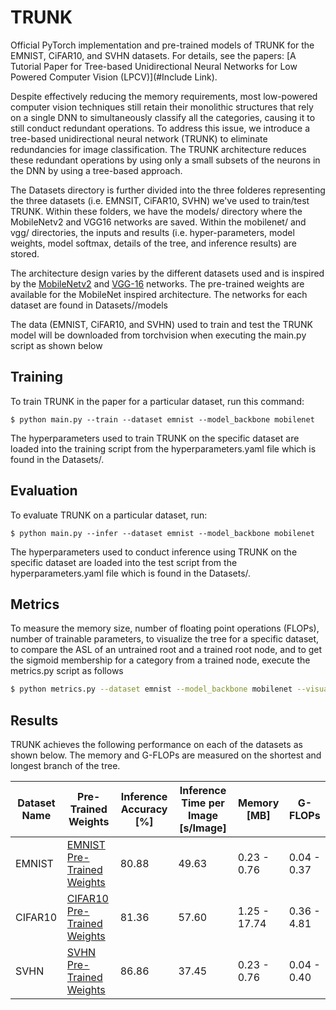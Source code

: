# TRUNK
Official PyTorch implementation and pre-trained models of TRUNK for the EMNIST, CiFAR10, and SVHN datasets. For details, see the papers: [A Tutorial Paper for Tree-based Unidirectional Neural Networks for Low Powered Computer Vision (LPCV)](#Include Link).

Despite effectively reducing the memory requirements, most low-powered computer vision techniques still retain their monolithic structures that rely on a single DNN to simultaneously classify all the categories, causing it to still conduct redundant operations. To address this issue, we introduce a tree-based unidirectional neural network (TRUNK) to eliminate redundancies for image classification. The TRUNK architecture reduces these redundant operations by using only a small subsets of the neurons in the DNN by using a tree-based approach. 

The Datasets directory is further divided into the three folderes representing the three datasets (i.e. EMNSIT, CiFAR10, SVHN) we've used to train/test TRUNK. Within these folders, we have the models/ directory where the MobileNetv2 and VGG16 networks are saved. Within the mobilenet/ and vgg/ directories, the inputs and results (i.e. hyper-parameters, model weights, model softmax, details of the tree, and inference results) are stored. 

The architecture design varies by the different datasets used and is inspired by the [MobileNetv2][1] and [VGG-16][2] networks. The pre-trained weights are available for the MobileNet inspired architecture. The networks for each dataset are found in Datasets/<dataset name>/models

The data (EMNIST, CiFAR10, and SVHN) used to train and test the TRUNK model will be downloaded from torchvision when executing the main.py script as shown below

## Training
To train TRUNK in the paper for a particular dataset, run this command:

```train
$ python main.py --train --dataset emnist --model_backbone mobilenet 
```
The hyperparameters used to train TRUNK on the specific dataset are loaded into the training script from the hyperparameters.yaml file which is found in the Datasets/<dataset name>. 

## Evaluation
To evaluate TRUNK on a particular dataset, run:

```eval
$ python main.py --infer --dataset emnist --model_backbone mobilenet
```
The hyperparameters used to conduct inference using TRUNK on the specific dataset are loaded into the test script from the hyperparameters.yaml file which is found in the Datasets/<dataset name>. 

## Metrics
To measure the memory size, number of floating point operations (FLOPs), number of trainable parameters, to visualize the tree for a specific dataset, to compare the ASL of an untrained root and a trained root node, and to get the sigmoid membership for a category from a trained node, execute the metrics.py script as follows

```bash
$ python metrics.py --dataset emnist --model_backbone mobilenet --visualize --untrained_asl
```

## Results
TRUNK achieves the following performance on each of the datasets as shown below. The memory and G-FLOPs are measured on the shortest and longest branch of the tree.

| Dataset Name       | Pre-Trained Weights                                                               | Inference Accuracy [%]| Inference Time per Image [s/Image]| Memory [MB]  | G-FLOPs    |
| ------------------ |-----------------------------------------------------------------------------------| --------------------- |-----------------------------------| -----------  |------------|
| EMNIST             | [EMNIST Pre-Trained Weights](Datasets/cifar10/mobilenet_81/model_weights/root.pt) |     80.88             | 49.63                             | 0.23 - 0.76  |0.04 - 0.37 |
| CIFAR10            | [CIFAR10 Pre-Trained Weights](Datasets/emnist/mobilenet/model_weights/root.pt)    |     81.36             | 57.60                             | 1.25 - 17.74 |0.36 - 4.81 |
| SVHN               | [SVHN Pre-Trained Weights](Datasets/svhn/mobilenet/model_weights/root.pt)         |     86.86             | 37.45                             | 0.23 - 0.76  |0.04 - 0.40 |

[1]: https://arxiv.org/pdf/1801.04381.pdf
[2]: https://arxiv.org/pdf/1409.1556.pdf 